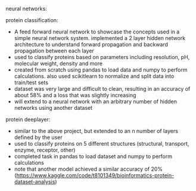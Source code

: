 neural networks:

protein classification:
- A feed forward neural network to showcase the concepts used in a simple neural network system. implemented a 2 layer hidden network architecture to understand forward propagation and backward propagation between each layer
- used to classify proteins based on parameters including resolution, pH, molecular weight, density and more
- created from scratch using pandas to load data and numpy to perform calculations. also used scikitlearn to normalize and split data into train/test sets
- dataset was very large and difficult to clean, resulting in an accuracy of about 58% and a loss that was slightly increasing
- will extend to a neural network with an arbitrary number of hidden networks using another dataset

protein deeplayer:
- similar to the above project, but extended to an n number of layers defined by the user
- used to classify proteins on 5 different structures (structural, transport, enzyme, receptor, other)
- completed task in pandas to load dataset and numpy to perform calculations
- note that another model achieved a similar accuracy of 20% (https://www.kaggle.com/code/t8101349/bioinformatics-protein-dataset-analysis)
